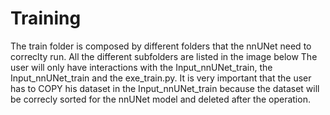 # Training


The train folder is composed by different folders that the nnUNet need to correclty run. All the different subfolders are listed in the image below
The user will only have interactions with the Input_nnUNet_train, the Input_nnUNet_train and the exe_train.py. 
It is very important that the user has to COPY his dataset in the Input_nnUNet_train because the dataset will be correcly sorted for the nnUNet model and deleted after the operation. 
